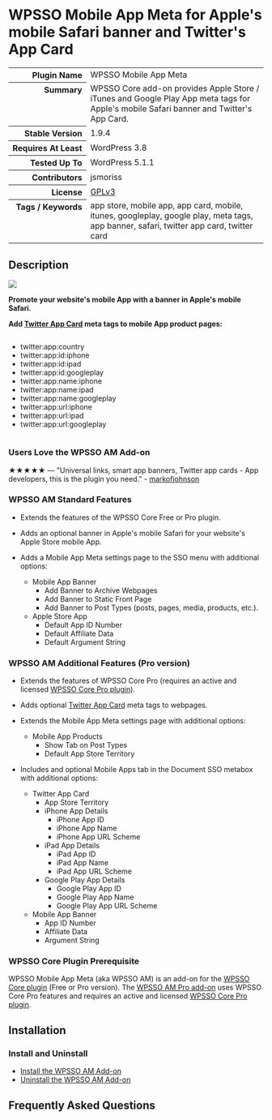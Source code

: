 <h1>WPSSO Mobile App Meta for Apple&#039;s mobile Safari banner and Twitter&#039;s App Card</h1>

<table>
<tr><th align="right" valign="top" nowrap>Plugin Name</th><td>WPSSO Mobile App Meta</td></tr>
<tr><th align="right" valign="top" nowrap>Summary</th><td>WPSSO Core add-on provides Apple Store / iTunes and Google Play App meta tags for Apple&#039;s mobile Safari banner and Twitter&#039;s App Card.</td></tr>
<tr><th align="right" valign="top" nowrap>Stable Version</th><td>1.9.4</td></tr>
<tr><th align="right" valign="top" nowrap>Requires At Least</th><td>WordPress 3.8</td></tr>
<tr><th align="right" valign="top" nowrap>Tested Up To</th><td>WordPress 5.1.1</td></tr>
<tr><th align="right" valign="top" nowrap>Contributors</th><td>jsmoriss</td></tr>
<tr><th align="right" valign="top" nowrap>License</th><td><a href="https://www.gnu.org/licenses/gpl.txt">GPLv3</a></td></tr>
<tr><th align="right" valign="top" nowrap>Tags / Keywords</th><td>app store, mobile app, app card, mobile, itunes, googleplay, google play, meta tags, app banner, safari, twitter app card, twitter card</td></tr>
</table>

<h2>Description</h2>

<p style="margin:0;"><img class="readme-icon" src="https://surniaulula.github.io/wpsso-am/assets/icon-256x256.png"></p>

<p><strong>Promote your website's mobile App with a banner in Apple's mobile Safari.</strong></p>

<p><strong>Add <a href="https://dev.twitter.com/cards/types/app">Twitter App Card</a> meta tags to mobile App product pages:</strong></p>

<ul style="display:inline-block;">
<li>twitter:app:country</li>
<li>twitter:app:id:iphone</li>
<li>twitter:app:id:ipad</li>
<li>twitter:app:id:googleplay</li>
<li>twitter:app:name:iphone</li>
<li>twitter:app:name:ipad</li>
<li>twitter:app:name:googleplay</li>
<li>twitter:app:url:iphone</li>
<li>twitter:app:url:ipad</li>
<li>twitter:app:url:googleplay</li>
</ul>

<h3>Users Love the WPSSO AM Add-on</h3>

<p>&#x2605;&#x2605;&#x2605;&#x2605;&#x2605; &mdash; "Universal links, smart app banners, Twitter app cards - App developers, this is the plugin you need." - <a href="https://wordpress.org/support/topic/universal-links-smart-app-banners-twitter-app-cards/">markofjohnson</a></p>

<h3>WPSSO AM Standard Features</h3>

<ul>
<li><p>Extends the features of the WPSSO Core Free or Pro plugin.</p></li>
<li><p>Adds an optional banner in Apple's mobile Safari for your website's Apple Store mobile App.</p></li>
<li><p>Adds a Mobile App Meta settings page to the SSO menu with additional options:</p>

<ul>
<li>Mobile App Banner

<ul>
<li>Add Banner to Archive Webpages</li>
<li>Add Banner to Static Front Page</li>
<li>Add Banner to Post Types (posts, pages, media, products, etc.).</li>
</ul></li>
<li>Apple Store App

<ul>
<li>Default App ID Number</li>
<li>Default Affiliate Data</li>
<li>Default Argument String</li>
</ul></li>
</ul></li>
</ul>

<h3>WPSSO AM Additional Features (Pro version)</h3>

<ul>
<li><p>Extends the features of WPSSO Core Pro (requires an active and licensed <a href="https://wpsso.com/">WPSSO Core Pro plugin</a>).</p></li>
<li><p>Adds optional <a href="https://dev.twitter.com/cards/types/app">Twitter App Card</a> meta tags to webpages.</p></li>
<li><p>Extends the Mobile App Meta settings page with additional options:</p>

<ul>
<li>Mobile App Products

<ul>
<li>Show Tab on Post Types</li>
<li>Default App Store Territory</li>
</ul></li>
</ul></li>
<li><p>Includes and optional Mobile Apps tab in the Document SSO metabox with additional options:</p>

<ul>
<li>Twitter App Card

<ul>
<li>App Store Territory</li>
<li>iPhone App Details

<ul>
<li>iPhone App ID</li>
<li>iPhone App Name</li>
<li>iPhone App URL Scheme</li>
</ul></li>
<li>iPad App Details

<ul>
<li>iPad App ID</li>
<li>iPad App Name</li>
<li>iPad App URL Scheme</li>
</ul></li>
<li>Google Play App Details

<ul>
<li>Google Play App ID</li>
<li>Google Play App Name</li>
<li>Google Play App URL Scheme</li>
</ul></li>
</ul></li>
<li>Mobile App Banner

<ul>
<li>App ID Number</li>
<li>Affiliate Data</li>
<li>Argument String</li>
</ul></li>
</ul></li>
</ul>

<h3>WPSSO Core Plugin Prerequisite</h3>

<p>WPSSO Mobile App Meta (aka WPSSO AM) is an add-on for the <a href="https://wordpress.org/plugins/wpsso/">WPSSO Core plugin</a> (Free or Pro version). The <a href="https://wpsso.com/extend/plugins/wpsso-am/">WPSSO AM Pro add-on</a> uses WPSSO Core Pro features and requires an active and licensed <a href="https://wpsso.com/">WPSSO Core Pro plugin</a>.</p>


<h2>Installation</h2>

<h3 class="top">Install and Uninstall</h3>

<ul>
<li><a href="https://wpsso.com/docs/plugins/wpsso-am/installation/install-the-plugin/">Install the WPSSO AM Add-on</a></li>
<li><a href="https://wpsso.com/docs/plugins/wpsso-am/installation/uninstall-the-plugin/">Uninstall the WPSSO AM Add-on</a></li>
</ul>


<h2>Frequently Asked Questions</h2>




